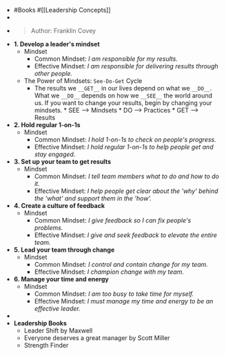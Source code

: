 - #Books #[[Leadership Concepts]]
-
- > Author: Franklin Covey
- __1. Develop a leader's mindset__
	- Mindset
		- Common Mindset: _I am responsible for my results._
		- Effective Mindset: _I am responsible for delivering results through other people._
	- The Power of Mindsets: `See-Do-Get` Cycle
		- The results we `__GET__` in our lives depend on what we `__DO__`. What we `__DO__` depends on how we `__SEE__` the world around us. If you want to change your results, begin by changing your mindsets.
		        * SEE --> Mindsets
		        * DO --> Practices
		        * GET --> Results
- __2. Hold regular 1-on-1s__
	- Mindset
		- Common Mindset: _I hold 1-on-1s to check on people's progress._
		- Effective Mindset: _I hold regular 1-on-1s to help people get and stay engaged._
- __3. Set up your team to get results__
	- Mindset
		- Common Mindset: _I tell team members what to do and how to do it._
		- Effective Mindset: _I help people get clear about the 'why' behind the 'what' and support them in the 'how'._
- __4. Create a culture of feedback__
	- Mindset
		- Common Mindset: _I give feedback so I can fix people's problems._
		- Effective Mindset: _I give and seek feedback to elevate the entire team._
- __5. Lead your team through change__
	- Mindset
		- Common Mindset: _I control and contain change for my team._
		- Effective Mindset: _I champion change with my team._
- __6. Manage your time and energy__
	- Mindset
		- Common Mindset: _I am too busy to take time for myself._
		- Effective Mindset: _I must manage my time and energy to be an effective leader._
-
- __Leadership Books__
	- Leader Shift by Maxwell
	- Everyone deserves a great manager by Scott Miller
	- Strength Finder